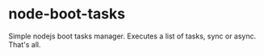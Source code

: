 node-boot-tasks
===============

Simple nodejs boot tasks manager. Executes a list of tasks, sync or async. That's all.
